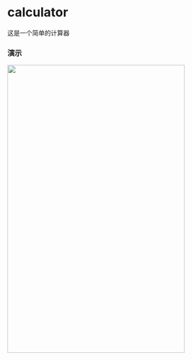 # calculator
这是一个简单的计算器

### 演示
<image src="https://github.com/yayuan369/calculator/blob/master/eg.gif" width="400px" height="650px" />
